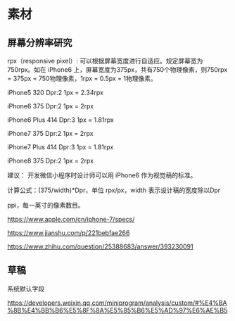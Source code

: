 # 素材

## 屏幕分辨率研究

rpx（responsive pixel）: 可以根据屏幕宽度进行自适应。规定屏幕宽为750rpx。如在 iPhone6 上，屏幕宽度为375px，共有750个物理像素，则750rpx = 375px = 750物理像素，1rpx = 0.5px = 1物理像素。

iPhone5      320  Dpr:2   1px = 2.34rpx

iPhone6      375  Dpr:2   1px = 2rpx

iPhone6 Plus 414  Dpr:3   1px = 1.81rpx

iPhone7      375  Dpr:2   1px =  2rpx

iPhone7 Plus 414  Dpr:3   1px = 1.81rpx

iPhone8      375  Dpr:2   1px =  2rpx

建议： 开发微信小程序时设计师可以用 iPhone6 作为视觉稿的标准。

计算公式：(375/width)*Dpr，单位 rpx/px，width 表示设计稿的宽度除以Dpr

ppi，每一英寸的像素数目。

https://www.apple.com/cn/iphone-7/specs/

https://www.jianshu.com/p/221bebfae266

https://www.zhihu.com/question/25388683/answer/393230091

## 草稿

系统默认字段

https://developers.weixin.qq.com/miniprogram/analysis/custom/#%E4%BA%8B%E4%BB%B6%E5%8F%8A%E5%85%B6%E5%AD%97%E6%AE%B5

